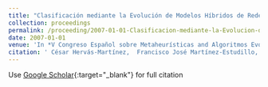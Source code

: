 ```yaml
---
title: "Clasificación mediante la Evolución de Modelos Híbridos de Redes Neuronales"
collection: proceedings
permalink: /proceeding/2007-01-01-Clasificacion-mediante-la-Evolucion-de-Modelos-Hibridos-de-Redes-Neuronales
date: 2007-01-01
venue: 'In *V Congreso Español sobre Metaheurísticas and Algoritmos Evolutivos y Bioinspirados (MAEB07)*'
citation: ' César Hervás-Martínez,  Francisco José Martínez-Estudillo,  Pedro Antonio Gutiérrez,  Juan Carlos Fernández,  Antonio Tallón-Ballesteros, &quot;Clasificación mediante la Evolución de Modelos Híbridos de Redes Neuronales.&quot; In *V Congreso Español sobre Metaheurísticas and Algoritmos Evolutivos y Bioinspirados (MAEB07)*, 2007, Puerto de la Cruz, España, pp.77--84.'
---
```

Use [Google Scholar](https://scholar.google.com/scholar?q=Clasificacion+mediante+la+Evolucion+de+Modelos+Hibridos+de+Redes+Neuronales){:target="_blank"} for full citation